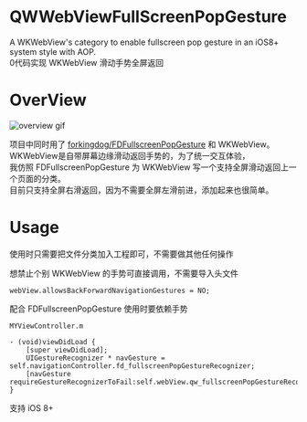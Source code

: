 # QWWebViewFullScreenPopGesture
A WKWebView's category to enable fullscreen pop gesture in an iOS8+ system style with AOP.         
0代码实现 WKWebView 滑动手势全屏返回

OverView
== 
![overview gif](https://github.com/PandexLee/QWWebViewFullScreenPopGesture/blob/master/QWWebViewFullScreenPopGesture.gif)   

项目中同时用了 [forkingdog/FDFullscreenPopGesture](https://github.com/forkingdog/FDFullscreenPopGesture) 和 WKWebView。  
WKWebView是自带屏幕边缘滑动返回手势的，为了统一交互体验，   
我仿照 FDFullscreenPopGesture 为 WKWebView 写一个支持全屏滑动返回上一个页面的分类。     
目前只支持全屏右滑返回，因为不需要全屏左滑前进，添加起来也很简单。
    
    
    
Usage
==
使用时只需要把文件分类加入工程即可，不需要做其他任何操作    

想禁止个别 WKWebView 的手势可直接调用，不需要导入头文件    
```
webView.allowsBackForwardNavigationGestures = NO;
```

配合 FDFullscreenPopGesture 使用时要依赖手势  
```
MYViewController.m  
    
- (void)viewDidLoad {   
    [super viewDidLoad];    
    UIGestureRecognizer * navGesture = self.navigationController.fd_fullscreenPopGestureRecognizer;  
    [navGesture requireGestureRecognizerToFail:self.webView.qw_fullscreenPopGestureRecognizer]; 
}
```
    
支持 iOS 8+
